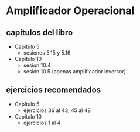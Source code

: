 # Amplificador Operacional

## capítulos del libro
- Capítulo 5
  - sesiones 5.15 y 5.16
- Capítulo 10
  - sesion 10.4
  - sesión 10.5 (apenas amplificador inversor) 

## ejercicios recomendados
- Capítulo 5
  - ejercicios 36 al 43, 45 al 48
- Capítulo 10
  - ejercicios 1 al 4
